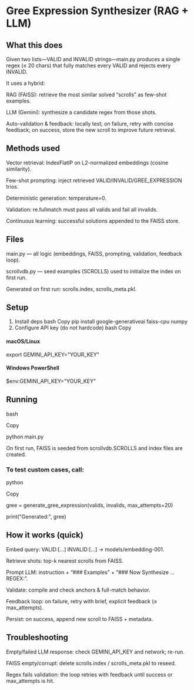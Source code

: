 # Gree Expression Synthesizer (RAG + LLM)
## What this does
Given two lists—VALID and INVALID strings—main.py produces a single regex (≤ 20 chars) that fully matches every VALID and rejects every INVALID.

It uses a hybrid:

RAG (FAISS): retrieve the most similar solved “scrolls” as few-shot examples.

LLM (Gemini): synthesize a candidate regex from those shots.

Auto-validation & feedback: locally test; on failure, retry with concise feedback; on success, store the new scroll to improve future retrieval.

## Methods used
Vector retrieval: IndexFlatIP on L2-normalized embeddings (cosine similarity).

Few-shot prompting: inject retrieved VALID/INVALID/GREE_EXPRESSION trios.

Deterministic generation: temperature=0.

Validation: re.fullmatch must pass all valids and fail all invalids.

Continuous learning: successful solutions appended to the FAISS store.

## Files
main.py — all logic (embeddings, FAISS, prompting, validation, feedback loop).

scrollvdb.py — seed examples (SCROLLS) used to initialize the index on first run.

Generated on first run: scrolls.index, scrolls_meta.pkl.

## Setup
1) Install deps
bash
Copy
pip install google-generativeai faiss-cpu numpy
2) Configure API key (do not hardcode)
bash
Copy

#### macOS/Linux
export GEMINI_API_KEY="YOUR_KEY"

#### Windows PowerShell
$env:GEMINI_API_KEY="YOUR_KEY"

## Running

bash

Copy

python main.py

On first run, FAISS is seeded from scrollvdb.SCROLLS and index files are created.

### To test custom cases, call:

python

Copy

gree = generate_gree_expression(valids, invalids, max_attempts=20)

print("Generated:", gree)


## How it works (quick)

Embed query: VALID:[...] INVALID:[...] → models/embedding-001.

Retrieve shots: top-k nearest scrolls from FAISS.

Prompt LLM: instruction + “### Examples” + “### Now Synthesize … REGEX:”.

Validate: compile and check anchors & full-match behavior.

Feedback loop: on failure, retry with brief, explicit feedback (≤ max_attempts).

Persist: on success, append new scroll to FAISS + metadata.

## Troubleshooting

Empty/failed LLM response: check GEMINI_API_KEY and network; re-run.

FAISS empty/corrupt: delete scrolls.index / scrolls_meta.pkl to reseed.

Regex fails validation: the loop retries with feedback until success or max_attempts is hit.


